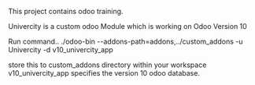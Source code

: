 This project contains odoo training.

Univercity is a custom odoo Module which is working on Odoo Version 10

Run command..
./odoo-bin --addons-path=addons,../custom_addons -u Univercity -d v10_univercity_app

store this to custom_addons directory within your workspace
v10_univercity_app specifies the version 10 odoo database.
